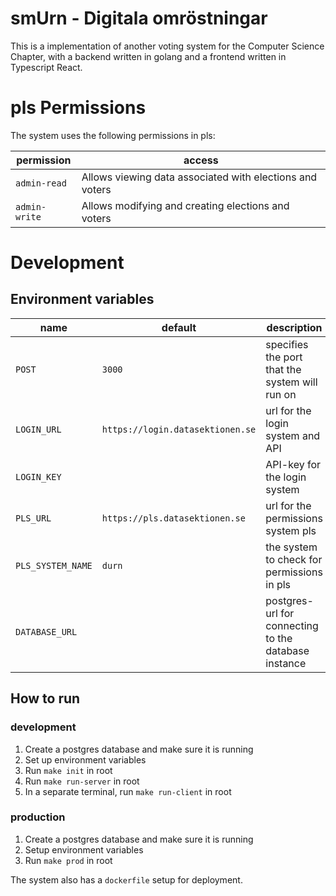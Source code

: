 # smUrn - Digitala omröstningar

This is a implementation of another voting system for the Computer Science Chapter, with a backend written in golang and a frontend written in Typescript React.




# pls Permissions

The system uses the following permissions in pls:

| permission | access |
|----|-----|
| `admin-read` | Allows viewing data associated with elections and voters |
| `admin-write` | Allows modifying and creating elections and voters |


# Development

## Environment variables

| name | default | description |
| ---- | ------- | ----------- |
| `POST` | `3000` | specifies the port that the system will run on |
| `LOGIN_URL` | `https://login.datasektionen.se` | url for the login system and API |
| `LOGIN_KEY` | | API-key for the login system |
| `PLS_URL` | `https://pls.datasektionen.se` | url for the permissions system pls |
| `PLS_SYSTEM_NAME` | `durn` | the system to check for permissions in pls |
| `DATABASE_URL` | | postgres-url for connecting to the database instance |


## How to run

### development

1. Create a postgres database and make sure it is running
2. Set up environment variables
3. Run `make init` in root
4. Run `make run-server` in root
5. In a separate terminal, run `make run-client` in root

### production

1. Create a postgres database and make sure it is running
2. Setup environment variables
3. Run `make prod` in root

The system also has a `dockerfile` setup for deployment.
